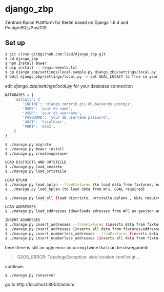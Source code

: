 # django_zbp

Zentrale Bplan Plattform for Berlin based on Django 1.9.4 and PostgreSQL/PostGIS


## Set up

``` bash
$ git clone git@github.com:liqd/django_zbp.git
$ cd django_zbp
$ npm install bower
$ pip install -r requirements.txt
$ cp django_zbp/settings/local.sample.py django_zbp/settings/local.py
$ edit django_zbp/settings/local.py -> set GDAL_LEGACY to True in your local settings if GDAL <= 1.10
```

edit *django_zbp/settings/local.py* for your database connection

``` python
DATABASES = {
    'default': {
        'ENGINE': 'django.contrib.gis.db.backends.postgis',
        'NAME': 'your db name',
        'USER': 'your db username',
        'PASSWORD': 'your db username password',
        'HOST': 'localhost',
        'PORT': '5432',
    }
}
```

``` bash
$ ./manage.py migrate
$ ./manage.py bower install
$ ./manage.py createsuperuser

LOAD DISTRICTS AND ORTSTEILE
$ ./manage.py load_bezirke
$ ./manage.py load_ortsteile

LOAD BPLAN
$ ./manage.py load_bplan --fromFixtures (to load data from fixtures, no GDAL required)
$ ../manage.py load_bplan (to load data from WFS, GDAL required)

$ ./manage.py load_all (load districts, ortsteile,bplans , GDAL required)

LOAD ADDRESSES
$ ./manage.py load_addresses (downloads adresses from WFS as geojson and saves them in finxtures/addresses, GDAL required, might take some minutes)

INSERT ADDRESSES
$ ./manage.py insert_addresses --fromFixtures (inserts data from fixtures, for local development)
$ ./manage.py insert_addresses (inserts all data from fixtures/addresses to database, might take a while, e.g. 30 minutes or more)
$ ./manage.py insert_numberless_addresses --fromFixtures (inserts data from fixtures, for local development)
$ ./manage.py insert_numberless_addresses (inserts all data from fixtures/addresses to database, might take a while, e.g. 2 minutes or more)

```
here there is still an ugly error occurring twice that can be disregarded:

> GEOS_ERROR: TopologyException: side location conflict at ...

continue:
```
$ ./manage.py runserver
```

go to http://localhost:8000/admin/
